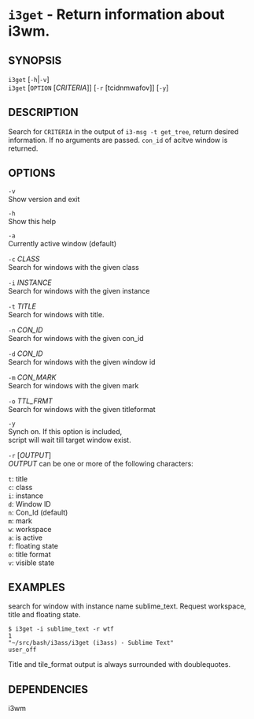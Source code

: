 # `i3get` - Return information about i3wm.

SYNOPSIS
--------

`i3get` [`-h`|`-v`]  
`i3get` [`OPTION` [*CRITERIA*]] [`-r` [tcidnmwafov]] [`-y`]  

DESCRIPTION
-----------

Search for `CRITERIA` in the output of `i3-msg -t get_tree`, 
return desired information. If no arguments are passed. 
`con_id` of acitve window is returned.

OPTIONS
-------

`-v`  
Show version and exit

`-h`  
Show this help

`-a`  
Currently active window (default)

`-c` *CLASS*  
Search for windows with the given class

`-i` *INSTANCE*  
Search for windows with the given instance

`-t` *TITLE*  
Search for windows with title.

`-n` *CON_ID*  
Search for windows with the given con_id

`-d` *CON_ID*  
Search for windows with the given window id

`-m` *CON_MARK*  
Search for windows with the given mark

`-o` *TTL_FRMT*  
Search for windows with the given titleformat

`-y`  
Synch on. If this option is included,  
script will wait till target window exist.

`-r` [*OUTPUT*]  
*OUTPUT* can be one or more of the following 
characters:   

`t`: title  
`c`: class  
`i`: instance  
`d`: Window ID  
`n`: Con_Id (default)  
`m`: mark  
`w`: workspace  
`a`: is active  
`f`: floating state  
`o`: title format  
`v`: visible state  

EXAMPLES
--------
search for window with instance name sublime_text. Request
workspace, title and floating state.  

``` shell
$ i3get -i sublime_text -r wtf 
1
"~/src/bash/i3ass/i3get (i3ass) - Sublime Text"
user_off
```

Title and tile_format output is always surrounded
with doublequotes.

DEPENDENCIES
------------

i3wm
